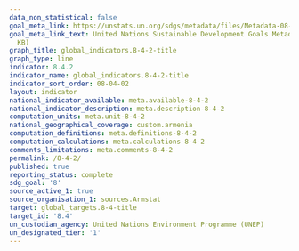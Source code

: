 ```yaml
---
data_non_statistical: false
goal_meta_link: https://unstats.un.org/sdgs/metadata/files/Metadata-08-04-02.pdf
goal_meta_link_text: United Nations Sustainable Development Goals Metadata (PDF 58.7
  KB)
graph_title: global_indicators.8-4-2-title
graph_type: line
indicator: 8.4.2
indicator_name: global_indicators.8-4-2-title
indicator_sort_order: 08-04-02
layout: indicator
national_indicator_available: meta.available-8-4-2
national_indicator_description: meta.description-8-4-2
computation_units: meta.unit-8-4-2
national_geographical_coverage: custom.armenia
computation_definitions: meta.definitions-8-4-2
computation_calculations: meta.calculations-8-4-2
comments_limitations: meta.comments-8-4-2
permalink: /8-4-2/
published: true
reporting_status: complete
sdg_goal: '8'
source_active_1: true
source_organisation_1: sources.Armstat
target: global_targets.8-4-title
target_id: '8.4'
un_custodian_agency: United Nations Environment Programme (UNEP)
un_designated_tier: '1'
---
```

